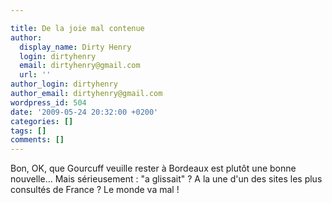 ```yaml
---

title: De la joie mal contenue
author:
  display_name: Dirty Henry
  login: dirtyhenry
  email: dirtyhenry@gmail.com
  url: ''
author_login: dirtyhenry
author_email: dirtyhenry@gmail.com
wordpress_id: 504
date: '2009-05-24 20:32:00 +0200'
categories: []
tags: []
comments: []
---
```

Bon, OK, que Gourcuff veuille rester à Bordeaux est plutôt une bonne nouvelle... Mais sérieusement : "a glissait" ? A la une d'un des sites les plus consultés de France ? Le monde va mal !
